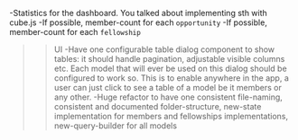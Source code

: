 -Statistics for the dashboard. You talked about implementing sth with cube.js
-If possible, member-count for each `opportunity`
-If possible, member-count for each `fellowship`

>>UI
-Have one configurable table dialog component to show tables: it should handle pagination, adjustable visible columns etc. Each model that will ever be used on this dialog should be configured to work so. This is to enable anywhere in the app, a user can just click to see a table of a model be it members or any other.
-Huge refactor to have one consistent file-naming, consistent and documented folder-structure, new-state implementation for members and fellowships implementations, new-query-builder for all models